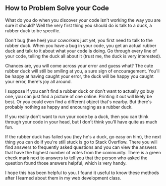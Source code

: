 ## How to Problem Solve your Code

What do you do when you discover your code isn't working the way you are sure it should? Well the very first thing you should do is talk to a duck, a rubber duck to be specific.

Don't bug (hee hee) your coworkers just yet, you first need to talk to the rubber duck. When you have a bug in your code, you get an actual rubber duck and talk to it about what your code is doing. Go through every line of your code, telling the duck all about it (trust me, the duck is very interested). 

Chances are, you will come across your error and guess what? The cute rubber duck will still be smiling at you, a sure sign of encouragement. You'll be happy at having caught your error, the duck will be happy you caught your error, there's joy all around.

I suppose if you can't find a rubber duck or don't want to actually go buy one, you can just find a picture of one online. Printing it out will likely be best. Or you could even find a different object that's nearby. But there's probably nothing as happy and encouraging as a rubber duck.

If you really don't want to run your code by a duck, then you can think through your code in your head, but I don't think you'll have quite as much fun.

If the rubber duck has failed you (hey he's a duck, go easy on him), the next thing you can do if you're still stuck is go to Stack Overflow. There you will find answers to frequently asked questions and you can view the answers that have the highest number of votes from the community. There is a green check mark next to answers to tell you that the person who asked the question found those answers helpful, which is very handy.

I hope this has been helpful to you. I found it useful to know these methods after I learned about them in my web development class.